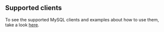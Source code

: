 ## Supported clients

To see the supported MySQL clients and examples about how to use them, take a look [here](https://github.com/src-d/go-mysql-server/blob/b32d2fdea095e2743d13f3ab4da5ae83aef55bc7/SUPPORTED_CLIENTS.md).
